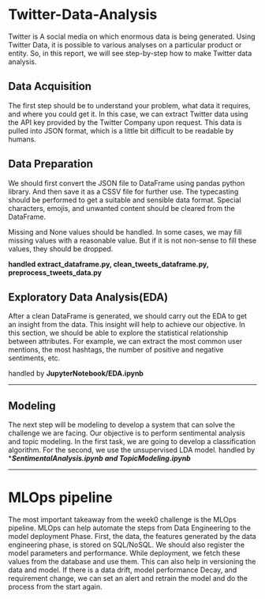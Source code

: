 
# Twitter-Data-Analysis

Twitter is A social media on which enormous data is being generated. Using Twitter Data, it is possible to various analyses on a particular product or entity. So, in this report, we will see step-by-step how to make Twitter data analysis.

## Data Acquisition

The first step should be to understand your problem, what data it requires, and where you could get it. In this case, we can extract Twitter data using the API key provided by the Twitter Company upon request. This data is pulled into JSON format, which is a little bit difficult to be readable by humans.

## Data Preparation

We should first convert the JSON file to DataFrame using pandas python library. And then save it as a CSSV file for further use. The typecasting should be performed to get a suitable and sensible data format. Special characters, emojis, and unwanted content should be cleared from the DataFrame. 

Missing and None values should be handled. In some cases, we may fill missing values with a reasonable value. But if it is not non-sense to fill these values, they should be dropped.

****handled extract_dataframe.py, clean_tweets_dataframe.py,  preprocess_tweets_data.py****

## Exploratory Data Analysis(EDA)
After a clean DataFrame is generated, we should carry out the EDA to get an insight from the data. This insight will help to achieve our objective. In this section, we should be able to explore the statistical relationship between attributes.  For example, we can extract the most common user mentions, the most hashtags, the number of positive and negative sentiments, etc. 

handled by ****JupyterNotebook/EDA.ipynb****
***
## Modeling 
The next step will be modeling to develop a system that can solve the challenge we are facing. Our objective is to perform sentimental analysis and topic modeling. In the first task, we are going to develop a classification algorithm. For the second, we use the unsupervised LDA model. 
handled by ****SentimentalAnalysis.ipynb and TopicModeling.ipynb***
***
# MLOps pipeline
The most important takeaway from the week0 challenge is the MLOps pipeline. MLOps can help automate the steps from Data Engineering to the model deployment Phase. 
First, the data, the features generated by the data engineering phase, is stored on SQL/NoSQL. We should also register the model parameters and performance. While deployment, we fetch these values from the database and use them. This can also help in versioning the data and model. If there is a data drift, model performance Decay, and requirement change, we can set an alert and retrain the model and do the process from the start again.
